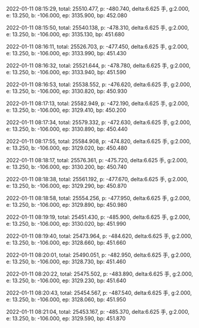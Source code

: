 2022-01-11 08:15:29, total: 25510.477, p: -480.740, delta:6.625 手, g:2.000, e: 13.250, b: -106.000, ep: 3135.900, bp: 452.080

2022-01-11 08:15:50, total: 25540.138, p: -478.310, delta:6.625 手, g:2.000, e: 13.250, b: -106.000, ep: 3135.130, bp: 451.680

2022-01-11 08:16:11, total: 25526.703, p: -477.450, delta:6.625 手, g:2.000, e: 13.250, b: -106.000, ep: 3133.990, bp: 451.430

2022-01-11 08:16:32, total: 25521.644, p: -478.780, delta:6.625 手, g:2.000, e: 13.250, b: -106.000, ep: 3133.940, bp: 451.590

2022-01-11 08:16:53, total: 25538.552, p: -476.620, delta:6.625 手, g:2.000, e: 13.250, b: -106.000, ep: 3130.820, bp: 450.930

2022-01-11 08:17:13, total: 25582.949, p: -472.190, delta:6.625 手, g:2.000, e: 13.250, b: -106.000, ep: 3129.410, bp: 450.200

2022-01-11 08:17:34, total: 25579.332, p: -472.630, delta:6.625 手, g:2.000, e: 13.250, b: -106.000, ep: 3130.890, bp: 450.440

2022-01-11 08:17:55, total: 25584.908, p: -474.820, delta:6.625 手, g:2.000, e: 13.250, b: -106.000, ep: 3129.020, bp: 450.480

2022-01-11 08:18:17, total: 25576.361, p: -475.720, delta:6.625 手, g:2.000, e: 13.250, b: -106.000, ep: 3130.200, bp: 450.740

2022-01-11 08:18:38, total: 25561.192, p: -477.670, delta:6.625 手, g:2.000, e: 13.250, b: -106.000, ep: 3129.290, bp: 450.870

2022-01-11 08:18:58, total: 25554.256, p: -477.950, delta:6.625 手, g:2.000, e: 13.250, b: -106.000, ep: 3129.890, bp: 450.980

2022-01-11 08:19:19, total: 25451.430, p: -485.900, delta:6.625 手, g:2.000, e: 13.250, b: -106.000, ep: 3130.020, bp: 451.990

2022-01-11 08:19:40, total: 25473.964, p: -484.620, delta:6.625 手, g:2.000, e: 13.250, b: -106.000, ep: 3128.660, bp: 451.660

2022-01-11 08:20:01, total: 25490.051, p: -482.950, delta:6.625 手, g:2.000, e: 13.250, b: -106.000, ep: 3128.730, bp: 451.460

2022-01-11 08:20:22, total: 25475.502, p: -483.890, delta:6.625 手, g:2.000, e: 13.250, b: -106.000, ep: 3129.230, bp: 451.640

2022-01-11 08:20:43, total: 25454.567, p: -487.540, delta:6.625 手, g:2.000, e: 13.250, b: -106.000, ep: 3128.060, bp: 451.950

2022-01-11 08:21:04, total: 25453.167, p: -485.370, delta:6.625 手, g:2.000, e: 13.250, b: -106.000, ep: 3129.590, bp: 451.870